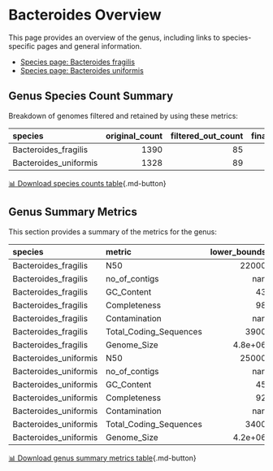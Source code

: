 # Bacteroides Overview
This page provides an overview of the genus, including links to species-specific pages and general information.

- [Species page: Bacteroides fragilis](Bacteroides_fragilis/index.md)
- [Species page: Bacteroides uniformis](Bacteroides_uniformis/index.md)
## Genus Species Count Summary
Breakdown of genomes filtered and retained by using these metrics:

| species               |   original_count |   filtered_out_count |   final_count |
|:----------------------|-----------------:|---------------------:|--------------:|
| Bacteroides_fragilis  |             1390 |                   85 |          1305 |
| Bacteroides_uniformis |             1328 |                   89 |          1239 |


[📊 Download species counts table](species_counts.csv){.md-button}
## Genus Summary Metrics
This section provides a summary of the metrics for the genus:

| species               | metric                 |   lower_bounds |   upper_bounds |
|:----------------------|:-----------------------|---------------:|---------------:|
| Bacteroides_fragilis  | N50                    |    22000       |      nan       |
| Bacteroides_fragilis  | no_of_contigs          |      nan       |      500       |
| Bacteroides_fragilis  | GC_Content             |       43       |       44       |
| Bacteroides_fragilis  | Completeness           |       98       |      nan       |
| Bacteroides_fragilis  | Contamination          |      nan       |        7       |
| Bacteroides_fragilis  | Total_Coding_Sequences |     3900       |     5100       |
| Bacteroides_fragilis  | Genome_Size            |        4.8e+06 |        5.8e+06 |
| Bacteroides_uniformis | N50                    |    25000       |      nan       |
| Bacteroides_uniformis | no_of_contigs          |      nan       |      470       |
| Bacteroides_uniformis | GC_Content             |       45       |       47       |
| Bacteroides_uniformis | Completeness           |       92       |      nan       |
| Bacteroides_uniformis | Contamination          |      nan       |        9       |
| Bacteroides_uniformis | Total_Coding_Sequences |     3400       |     4900       |
| Bacteroides_uniformis | Genome_Size            |        4.2e+06 |        5.5e+06 |


[📊 Download genus summary metrics table](genus_summary_metrics.csv){.md-button}
